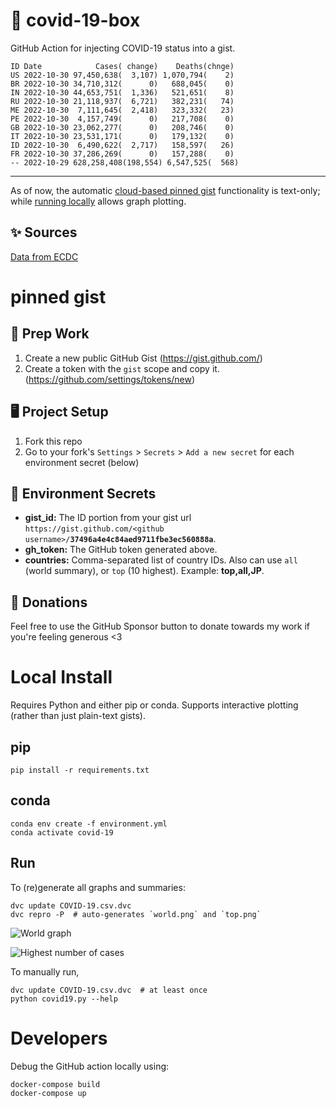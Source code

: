 # 🏥 covid-19-box

GitHub Action for injecting COVID-19 status into a gist.

```
ID Date            Cases( change)    Deaths(chnge)
US 2022-10-30 97,450,638(  3,107) 1,070,794(    2)
BR 2022-10-30 34,710,312(      0)   688,045(    0)
IN 2022-10-30 44,653,751(  1,336)   521,651(    8)
RU 2022-10-30 21,118,937(  6,721)   382,231(   74)
ME 2022-10-30  7,111,645(  2,418)   323,332(   23)
PE 2022-10-30  4,157,749(      0)   217,708(    0)
GB 2022-10-30 23,062,277(      0)   208,746(    0)
IT 2022-10-30 23,531,171(      0)   179,132(    0)
ID 2022-10-30  6,490,622(  2,717)   158,597(   26)
FR 2022-10-30 37,286,269(      0)   157,288(    0)
-- 2022-10-29 628,258,408(198,554) 6,547,525(  568)
```

---

As of now, the automatic [cloud-based pinned gist](#pinned-gist) functionality is text-only;
while [running locally](#local-install) allows graph plotting.

## ✨ Sources

[Data from ECDC](https://www.ecdc.europa.eu/en/publications-data/download-todays-data-geographic-distribution-covid-19-cases-worldwide)

# pinned gist

## 🎒 Prep Work
1. Create a new public GitHub Gist (https://gist.github.com/)
1. Create a token with the `gist` scope and copy it. (https://github.com/settings/tokens/new)

## 🖥 Project Setup
1. Fork this repo
1. Go to your fork's `Settings` > `Secrets` > `Add a new secret` for each environment secret (below)

## 🤫 Environment Secrets
- **gist_id:** The ID portion from your gist url `https://gist.github.com/<github username>/`**`37496a4e4c84aed9711fbe3ec560888a`**.
- **gh_token:** The GitHub token generated above.
- **countries:** Comma-separated list of country IDs. Also can use `all` (world summary), or `top` (10 highest). Example: **top,all,JP**.

## 💸 Donations

Feel free to use the GitHub Sponsor button to donate towards my work if you're feeling generous <3

# Local Install

Requires Python and either pip or conda. Supports interactive plotting (rather than just plain-text gists).

## pip

```
pip install -r requirements.txt
```

## conda

```
conda env create -f environment.yml
conda activate covid-19
```

## Run

To (re)generate all graphs and summaries:

```
dvc update COVID-19.csv.dvc
dvc repro -P  # auto-generates `world.png` and `top.png`
```

![World graph](world.png)

![Highest number of cases](top.png)

To manually run,

```
dvc update COVID-19.csv.dvc  # at least once
python covid19.py --help
```

# Developers

Debug the GitHub action locally using:

```
docker-compose build
docker-compose up
```
